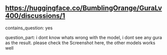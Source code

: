 ## https://huggingface.co/BumblingOrange/GuraLv400/discussions/1

contains_question: yes

question_part: i dont know whats wrong with the model, i dont see any gura as the result. please check the Screenshot here, the other models works well